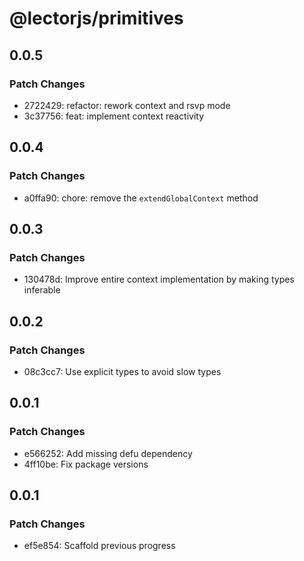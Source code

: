# @lectorjs/primitives

## 0.0.5

### Patch Changes

- 2722429: refactor: rework context and rsvp mode
- 3c37756: feat: implement context reactivity

## 0.0.4

### Patch Changes

- a0ffa90: chore: remove the `extendGlobalContext` method

## 0.0.3

### Patch Changes

- 130478d: Improve entire context implementation by making types inferable

## 0.0.2

### Patch Changes

- 08c3cc7: Use explicit types to avoid slow types

## 0.0.1

### Patch Changes

- e566252: Add missing defu dependency
- 4ff10be: Fix package versions

## 0.0.1

### Patch Changes

- ef5e854: Scaffold previous progress
